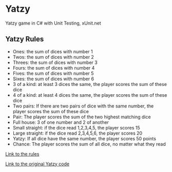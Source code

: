 # Yatzy
Yatzy game in C# with Unit Testing, xUnit.net

## Yatzy Rules

- Ones: the sum of dices with number 1
- Twos: the sum of dices with number 2
- Threes: the sum of dices with number 3
- Fours: the sum of dices with number 4
- Fives: the sum of dices with number 5
- Sixes: the sum of dices with number 6
- 3 of a kind: at least 3 dices the same, the player scores the sum of these dice
- 4 of a kind: at least 4 dices the same, the player scores the sum of these dice
- Two pairs: If there are two pairs of dice with the same number, the player scores the sum of these dice
- Pair: The player scores the sum of the two highest matching dice
- Full house: 3 of one number and 2 of another
- Small straight: if the dice read 1,2,3,4,5, the player scores 15 
- Large straight: if the dice read 2,3,4,5,6, the player scores 20
- Yatzy: If all dice have the same number, the player scores 50 points
- Chance: The player scores the sum of all dice, no matter what they read

[Link to the rules](https://sammancoaching.org/kata_descriptions/yatzy.html "Yatzy game at sammancoaching.org")

[Link to the original Yatzy code](https://github.com/emilybache/Yatzy-Refactoring-Kata/tree/main/csharp "Github emilybache/Yatzy-Refactoring-Kata")

